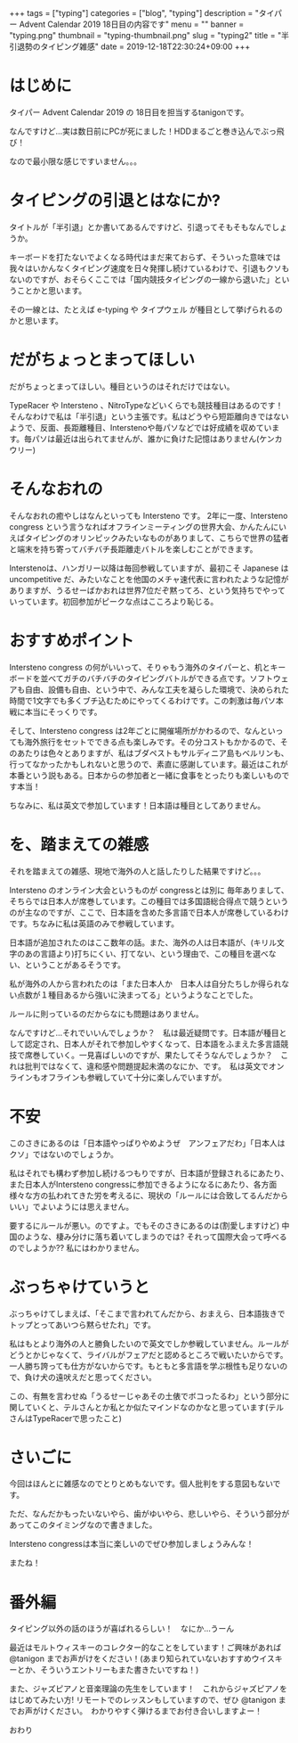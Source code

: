+++
tags = ["typing"]
categories = ["blog", "typing"]
description = "タイパー Advent Calendar 2019 18日目の内容です"
menu = ""
banner = "typing.png"
thumbnail = "typing-thumbnail.png"
slug = "typing2"
title = "半引退勢のタイピング雑感"
date = 2019-12-18T22:30:24+09:00
+++

# はじめに
タイパー Advent Calendar 2019 の 18日目を担当するtanigonです。

なんですけど…実は数日前にPCが死にました！HDDまるごと巻き込んでぶっ飛び！

なので最小限な感じですいません。。。

# タイピングの引退とはなにか?
タイトルが「半引退」とか書いてあるんですけど、引退ってそもそもなんでしょうか。

キーボードを打たないでよくなる時代はまだ来ておらず、そういった意味では我々はいかんなくタイピング速度を日々発揮し続けているわけで、引退もクソもないのですが、おそらくここでは「国内競技タイピングの一線から退いた」ということかと思います。

その一線とは、たとえば e-typing や タイプウェル が種目として挙げられるのかと思います。

# だがちょっとまってほしい
だがちょっとまってほしい。種目というのはそれだけではない。

TypeRacer や Intersteno 、NitroTypeなどいくらでも競技種目はあるのです！そんなわけで私は「半引退」という主張です。私はどうやら短距離向きではないようで、反面、長距離種目、Interstenoや毎パソなどでは好成績を収めています。毎パソは最近は出られてませんが、誰かに負けた記憶はありません(ケンカウリー)

# そんなおれの
そんなおれの癒やしはなんといっても Intersteno です。 2年に一度、Intersteno congress という言うなればオフラインミーティングの世界大会、かんたんにいえばタイピングのオリンピックみたいなものがありまして、こちらで世界の猛者と端末を持ち寄ってバチバチ長距離走バトルを楽しむことができます。

Interstenoは、ハンガリー以降は毎回参戦していますが、最初こそ Japanese は uncompetitive だ、みたいなことを他国のメチャ速代表に言われたような記憶がありますが、うるせーばかおれは世界7位だぞ黙ってろ、という気持ちでやっていっています。初回参加がピークな点はこころより恥じる。

# おすすめポイント
Intersteno congress の何がいいって、そりゃもう海外のタイパーと、机とキーボードを並べてガチのバチバチのタイピングバトルができる点です。ソフトウェアも自由、設備も自由、という中で、みんな工夫を凝らした環境で、決められた時間で1文字でも多くブチ込むためにやってくるわけです。この刺激は毎パソ本戦に本当にそっくりです。

そして、Intersteno congress は2年ごとに開催場所がかわるので、なんといっても海外旅行をセットでできる点も楽しみです。その分コストもかかるので、そのあたりは色々とありますが、私はブダペストもサルディニア島もベルリンも、行ってなかったかもしれないと思うので、素直に感謝しています。最近はこれが本番という説もある。日本からの参加者と一緒に食事をとったりも楽しいものです本当！

ちなみに、私は英文で参加しています！日本語は種目としてありません。

# を、踏まえての雑感
それを踏まえての雑感、現地で海外の人と話したりした結果ですけど。。。

Intersteno のオンライン大会というものが congressとは別に 毎年ありまして、そちらでは日本人が席巻しています。この種目では多国語総合得点で競うというのが主なのですが、ここで、日本語を含めた多言語で日本人が席巻しているわけです。ちなみに私は英語のみで参戦しています。

日本語が追加されたのはここ数年の話。また、海外の人は日本語が、(キリル文字のあの言語より)打ちにくい、打てない、という理由で、この種目を選べない、ということがあるそうです。

私が海外の人から言われたのは「また日本人か　日本人は自分たちしか得られない点数が１種目あるから強いに決まってる」というようなことでした。

ルールに則っているのだからなにも問題はありません。

なんですけど…それでいいんでしょうか？　私は最近疑問です。日本語が種目として認定され、日本人がそれで参加しやすくなって、日本語をふまえた多言語競技で席巻していく。一見喜ばしいのですが、果たしてそうなんでしょうか？　これは批判ではなくて、違和感や問題提起未満のなにか、です。　私は英文でオンラインもオフラインも参戦していて十分に楽しんでいますが。

# 不安
このさきにあるのは「日本語やっぱりやめようぜ　アンフェアだわ」「日本人はクソ」ではないのでしょうか。

私はそれでも構わず参加し続けるつもりですが、日本語が登録されるにあたり、また日本人がIntersteno congressに参加できるようになるにあたり、各方面様々な方の払われてきた労を考えるに、現状の「ルールには合致してるんだからいい」でよいようには思えません。

要するにルールが悪い。のですよ。でもそのさきにあるのは(割愛しますけど) 中国のような、棲み分けに落ち着いてしまうのでは? それって国際大会って呼べるのでしようか?? 私にはわかりません。

# ぶっちゃけていうと
ぶっちゃけてしまえば、「そこまで言われてんだから、おまえら、日本語抜きでトップとってあいつら黙らせたれ」です。

私はもとより海外の人と勝負したいので英文でしか参戦していません。ルールがどうとかじゃなくて、ライバルがフェアだと認めるところで戦いたいからです。一人勝ち誇っても仕方がないからです。もともと多言語を学ぶ根性も足りないので、負け犬の遠吠えだと思ってください。

この、有無を言わせぬ「うるせーじゃあその土俵でボコったるわ」という部分に関していくと、テルさんとか私とか似たマインドなのかなと思っています(テルさんはTypeRacerで思ったこと)

# さいごに
今回はほんとに雑感なのでとりとめもないです。個人批判をする意図もないです。

ただ、なんだかもったいないやら、歯がゆいやら、悲しいやら、そういう部分があってこのタイミングなので書きました。

Intersteno congressは本当に楽しいのでぜひ参加しましょうみんな！

またね！

# 番外編
タイピング以外の話のほうが喜ばれるらしい！　なにか…うーん

最近はモルトウィスキーのコレクター的なことをしています！ご興味があれば @tanigon までお声がけをください！(あまり知られていないおすすめウイスキーとか、そういうエントリーもまた書きたいですね！)

また、ジャズピアノと音楽理論の先生をしています！　これからジャズピアノをはじめてみたい方! リモートでのレッスンもしていますので、ぜひ @tanigon までお声がけください。　わかりやすく弾けるまでお付き合いしますよー！

おわり
